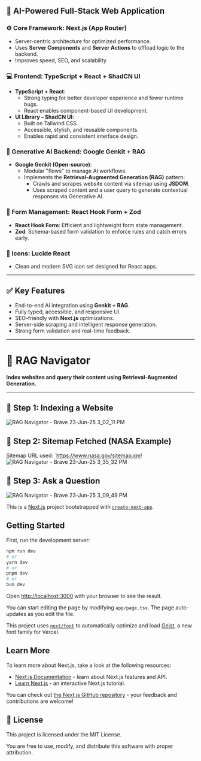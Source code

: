 ## 🚀 AI-Powered Full-Stack Web Application

### ⚙️ Core Framework: Next.js (App Router)
- Server-centric architecture for optimized performance.
- Uses **Server Components** and **Server Actions** to offload logic to the backend.
- Improves speed, SEO, and scalability.

### 💻 Frontend: TypeScript + React + ShadCN UI
- **TypeScript + React**:
  - Strong typing for better developer experience and fewer runtime bugs.
  - React enables component-based UI development.
- **UI Library – ShadCN UI**:
  - Built on Tailwind CSS.
  - Accessible, stylish, and reusable components.
  - Enables rapid and consistent interface design.

### 🤖 Generative AI Backend: Google Genkit + RAG
- **Google Genkit (Open-source)**:
  - Modular "flows" to manage AI workflows.
  - Implements the **Retrieval-Augmented Generation (RAG)** pattern:
    - Crawls and scrapes website content via sitemap using **JSDOM**.
    - Uses scraped content and a user query to generate contextual responses via Generative AI.

### 🧾 Form Management: React Hook Form + Zod
- **React Hook Form**: Efficient and lightweight form state management.
- **Zod**: Schema-based form validation to enforce rules and catch errors early.

### 🎨 Icons: Lucide React
- Clean and modern SVG icon set designed for React apps.

---

## ✅ Key Features
- End-to-end AI integration using **Genkit + RAG**.
- Fully typed, accessible, and responsive UI.
- SEO-friendly with **Next.js** optimizations.
- Server-side scraping and intelligent response generation.
- Strong form validation and real-time feedback.

---

# 🧭 RAG Navigator

**Index websites and query their content using Retrieval-Augmented Generation.**

---

## 📸 Step 1: Indexing a Website



![RAG Navigator - Brave 23-Jun-25 3_02_11 PM](https://github.com/user-attachments/assets/5560318b-407d-4e71-b759-0d45c337ed81)

## 📸 Step 2: Sitemap Fetched (NASA Example)

Sitemap URL used: `https://www.nasa.gov/sitemap.xm!
![RAG Navigator - Brave 23-Jun-25 3_35_32 PM](https://github.com/user-attachments/assets/d4c6c044-a309-47c6-9309-5bc25f5dcd07)

## 📸 Step 3: Ask a Question
![RAG Navigator - Brave 23-Jun-25 3_09_49 PM](https://github.com/user-attachments/assets/275ff615-d147-4792-89f4-b9a0d3881bec)




This is a [Next.js](https://nextjs.org) project bootstrapped with [`create-next-app`](https://nextjs.org/docs/app/api-reference/cli/create-next-app).

## Getting Started

First, run the development server:

```bash
npm run dev
# or
yarn dev
# or
pnpm dev
# or
bun dev
```

Open [http://localhost:3000](http://localhost:3000) with your browser to see the result.

You can start editing the page by modifying `app/page.tsx`. The page auto-updates as you edit the file.

This project uses [`next/font`](https://nextjs.org/docs/app/building-your-application/optimizing/fonts) to automatically optimize and load [Geist](https://vercel.com/font), a new font family for Vercel.

## Learn More

To learn more about Next.js, take a look at the following resources:

- [Next.js Documentation](https://nextjs.org/docs) - learn about Next.js features and API.
- [Learn Next.js](https://nextjs.org/learn) - an interactive Next.js tutorial.

You can check out [the Next.js GitHub repository](https://github.com/vercel/next.js) - your feedback and contributions are welcome!


## 📄 License

This project is licensed under the MIT License.

You are free to use, modify, and distribute this software with proper attribution.


